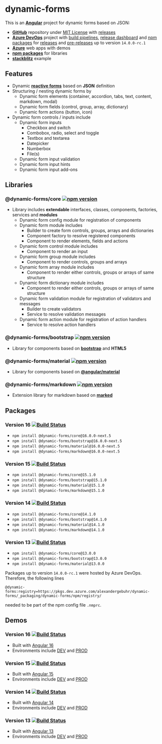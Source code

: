 # **dynamic-forms**

This is an [**Angular**](https://angular.io) project for dynamic forms based on JSON:

- [**GitHub**](https://github.com/dynamic-forms/dynamic-forms) repository under [MIT License](https://github.com/dynamic-forms/dynamic-forms/blob/main/LICENSE.md) with [releases](https://github.com/dynamic-forms/dynamic-forms/releases)
- [**Azure DevOps**](https://dev.azure.com/alexandergebuhr/dynamic-forms) project with [build pipelines](https://dev.azure.com/alexandergebuhr/dynamic-forms/_build), [release dashboard](https://dev.azure.com/alexandergebuhr/dynamic-forms/_dashboards/dashboard/75c3b542-d483-4a2c-b7e0-b822a0d4a493) and [npm packages](https://dev.azure.com/alexandergebuhr/dynamic-forms/_artifacts/feed/dynamic-forms) for [releases](https://dev.azure.com/alexandergebuhr/dynamic-forms/_artifacts/feed/dynamic-forms@96db2eda-0952-490c-bacf-3737543f73a0) and [pre-releases](https://dev.azure.com/alexandergebuhr/dynamic-forms/_artifacts/feed/dynamic-forms@a73fb5f7-2221-462a-8b8e-2a989c29ff59) up to version `14.0.0-rc.1`
- [**Azure**](https://dynamic-forms.azurewebsites.net/) web apps with demos
- [**npm packages**](https://www.npmjs.com/org/dynamic-forms) for libraries
- [**stackblitz**](https://stackblitz.com/edit/dynamic-forms-stackblitz) example

## **Features**

- Dynamic [**reactive forms**](https://angular.io/guide/reactive-forms) based on **JSON** definition
- Structuring / nesting dynamic forms by
  - Dynamic form elements (container, accordion, tabs, text, content, markdown, modal)
  - Dynamic form fields (control, group, array, dictionary)
  - Dynamic form actions (button, icon)
- Dynamic form controls / inputs include
  - Dynamic form inputs
    - Checkbox and switch
    - Combobox, radio, select and toggle
    - Textbox and textarea
    - Datepicker
    - Numberbox
    - File(s)
  - Dynamic form input validation
  - Dynamic form input hints
  - Dynamic form input add-ons

## **Libraries**

### **@dynamic-forms/core** [![npm version](https://badge.fury.io/js/@dynamic-forms%2Fcore.svg)](https://badge.fury.io/js/@dynamic-forms%2Fcore)

- Library includes **extendable** interfaces, classes, components, factories, services and **modules**
  - Dynamic form config module for registration of components
  - Dynamic form module includes
    - Builder to create form controls, groups, arrays and dictionaries
    - Component factory to resolve registered components
    - Component to render elements, fields and actions
  - Dynamic form control module includes
    - Component to render an input
  - Dynamic form group module includes
    - Component to render controls, groups and arrays
  - Dynamic form array module includes
    - Component to render either controls, groups or arrays of same structure
  - Dynamic form dictionary module includes
    - Component to render either controls, groups or arrays of same structure
  - Dynamic form validation module for registration of validators and messages
    - Builder to create validators
    - Service to resolve validation messages
  - Dynamic form action module for registration of action handlers
    - Service to resolve action handlers

### **@dynamic-forms/bootstrap** [![npm version](https://badge.fury.io/js/@dynamic-forms%2Fbootstrap.svg)](https://badge.fury.io/js/@dynamic-forms%2Fbootstrap)

- Library for components based on [**bootstrap**](https://getbootstrap.com/) and **HTML5**

### **@dynamic-forms/material** [![npm version](https://badge.fury.io/js/@dynamic-forms%2Fmaterial.svg)](https://badge.fury.io/js/@dynamic-forms%2Fmaterial)

- Library for components based on [**@angular/material**](https://material.angular.io/)

### **@dynamic-forms/markdown** [![npm version](https://badge.fury.io/js/@dynamic-forms%2Fmarkdown.svg)](https://badge.fury.io/js/@dynamic-forms%2Fmarkdown)

- Extension library for markdown based on [**marked**](https://github.com/markedjs/marked)

## **Packages**

### **Version 16** [![Build Status](https://dev.azure.com/alexandergebuhr/dynamic-forms/_apis/build/status/dynamic-forms-publish?branchName=refs/tags/16.0.0-next.5)](https://dev.azure.com/alexandergebuhr/dynamic-forms/_build/latest?definitionId=45&branchName=refs/tags/16.0.0-next.5)

- `npm install @dynamic-forms/core@16.0.0-next.5`
- `npm install @dynamic-forms/bootstrap@16.0.0-next.5`
- `npm install @dynamic-forms/material@16.0.0-next.5`
- `npm install @dynamic-forms/markdown@16.0.0-next.5`

### **Version 15** [![Build Status](https://dev.azure.com/alexandergebuhr/dynamic-forms/_apis/build/status/v15/dynamic-forms-v15-publish?branchName=refs/tags/15.1.0)](https://dev.azure.com/alexandergebuhr/dynamic-forms/_build/latest?definitionId=41&branchName=refs/tags/15.1.0)

- `npm install @dynamic-forms/core@15.1.0`
- `npm install @dynamic-forms/bootstrap@15.1.0`
- `npm install @dynamic-forms/material@15.1.0`
- `npm install @dynamic-forms/markdown@15.1.0`

### **Version 14** [![Build Status](https://dev.azure.com/alexandergebuhr/dynamic-forms/_apis/build/status/v14/dynamic-forms-v14-publish?branchName=refs/tags/14.1.0)](https://dev.azure.com/alexandergebuhr/dynamic-forms/_build/latest?definitionId=32&branchName=refs/tags/14.1.0)

- `npm install @dynamic-forms/core@14.1.0`
- `npm install @dynamic-forms/bootstrap@14.1.0`
- `npm install @dynamic-forms/material@14.1.0`
- `npm install @dynamic-forms/markdown@14.1.0`

### **Version 13** [![Build Status](https://dev.azure.com/alexandergebuhr/dynamic-forms/_apis/build/status/v13/dynamic-forms-v13-publish?branchName=refs/tags/13.0.0)](https://dev.azure.com/alexandergebuhr/dynamic-forms/_build/latest?definitionId=27&branchName=refs/tags/13.0.0)

- `npm install @dynamic-forms/core@13.0.0`
- `npm install @dynamic-forms/bootstrap@13.0.0`
- `npm install @dynamic-forms/material@13.0.0`

Packages up to version `14.0.0-rc.1` were hosted by Azure DevOps. Therefore, the following lines

```
@dynamic-forms:registry=https://pkgs.dev.azure.com/alexandergebuhr/dynamic-forms/_packaging/dynamic-forms/npm/registry/
```

needed to be part of the npm config file `.nmprc`.

## **Demos**

### **Version 16** [![Build Status](https://dev.azure.com/alexandergebuhr/dynamic-forms/_apis/build/status/dynamic-forms-cd?branchName=16.0.x)](https://dev.azure.com/alexandergebuhr/dynamic-forms/_build/latest?definitionId=43&branchName=16.0.x)

- Built with [Angular 16](https://v16.angular.io/)
- Environments include [DEV](https://dynamic-forms.azurewebsites.net/v16/dev/) and [PROD](https://dynamic-forms.azurewebsites.net/v16/)

### **Version 15** [![Build Status](https://dev.azure.com/alexandergebuhr/dynamic-forms/_apis/build/status/dynamic-forms-v15-cd?branchName=15.0.x)](https://dev.azure.com/alexandergebuhr/dynamic-forms/_build/latest?definitionId=39&branchName=15.0.x)

- Built with [Angular 15](https://v15.angular.io/)
- Environments include [DEV](https://dynamic-forms.azurewebsites.net/v15/dev/) and [PROD](https://dynamic-forms.azurewebsites.net/v15/)

### **Version 14** [![Build Status](https://dev.azure.com/alexandergebuhr/dynamic-forms/_apis/build/status/dynamic-forms-v14-cd?branchName=14.0.x)](https://dev.azure.com/alexandergebuhr/dynamic-forms/_build/latest?definitionId=30&branchName=14.0.x)

- Built with [Angular 14](https://v14.angular.io/)
- Environments include [DEV](https://dynamic-forms.azurewebsites.net/v14/dev/) and [PROD](https://dynamic-forms.azurewebsites.net/v14/)

### **Version 13** [![Build Status](https://dev.azure.com/alexandergebuhr/dynamic-forms/_apis/build/status/dynamic-forms-v13-cd?branchName=13.0.x)](https://dev.azure.com/alexandergebuhr/dynamic-forms/_build/latest?definitionId=26&branchName=13.0.x)

- Built with [Angular 13](https://v13.angular.io/)
- Environments include [DEV](https://dynamic-forms.azurewebsites.net/v13/dev/) and [PROD](https://dynamic-forms.azurewebsites.net/v13/)
